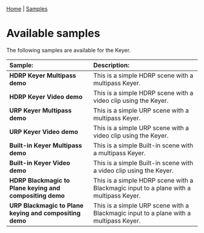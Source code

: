[Home](index.md) | [Samples](samples.md)

# Available samples

The following samples are available for the Keyer.

| **Sample:**      | **Description:**               |
| :----------------- | :-------------------------- |
| __HDRP Keyer Multipass demo__ | This is a simple HDRP scene with a multipass Keyer. |
| __HDRP Keyer Video demo__ | This is a simple HDRP scene with a video clip using the Keyer. |
| __URP Keyer Multipass demo__ | This is a simple URP scene with a multipass Keyer.|
| __URP Keyer Video demo__ | This is a simple URP scene with a video clip using the Keyer. |
| __Built-in Keyer Multipass demo__ | This is a simple Built-in scene with a multipass Keyer. |
| __Built-in Keyer Video demo__ | This is a simple Built-in scene with a video clip using the Keyer. |
| __HDRP Blackmagic to Plane keying and compositing demo__ | This is a simple HDRP scene with a Blackmagic input to a plane with a multipass Keyer. |
| __URP Blackmagic to Plane keying and compositing demo__ | This is a simple URP scene with a Blackmagic input to a plane with a multipass Keyer. |

